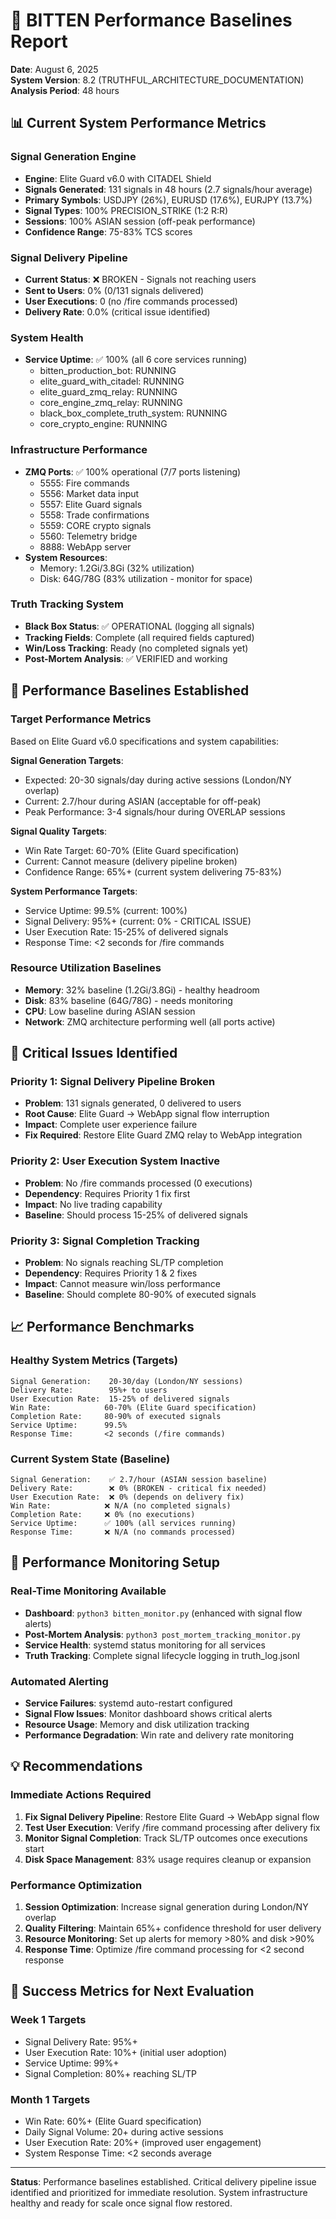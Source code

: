 # 🎯 BITTEN Performance Baselines Report
**Date**: August 6, 2025  
**System Version**: 8.2 (TRUTHFUL_ARCHITECTURE_DOCUMENTATION)  
**Analysis Period**: 48 hours  

## 📊 Current System Performance Metrics

### **Signal Generation Engine**
- **Engine**: Elite Guard v6.0 with CITADEL Shield
- **Signals Generated**: 131 signals in 48 hours (2.7 signals/hour average)
- **Primary Symbols**: USDJPY (26%), EURUSD (17.6%), EURJPY (13.7%)
- **Signal Types**: 100% PRECISION_STRIKE (1:2 R:R)
- **Sessions**: 100% ASIAN session (off-peak performance)
- **Confidence Range**: 75-83% TCS scores

### **Signal Delivery Pipeline**
- **Current Status**: ❌ BROKEN - Signals not reaching users
- **Sent to Users**: 0% (0/131 signals delivered)
- **User Executions**: 0 (no /fire commands processed)
- **Delivery Rate**: 0.0% (critical issue identified)

### **System Health**
- **Service Uptime**: ✅ 100% (all 6 core services running)
  - bitten_production_bot: RUNNING
  - elite_guard_with_citadel: RUNNING  
  - elite_guard_zmq_relay: RUNNING
  - core_engine_zmq_relay: RUNNING
  - black_box_complete_truth_system: RUNNING
  - core_crypto_engine: RUNNING

### **Infrastructure Performance**
- **ZMQ Ports**: ✅ 100% operational (7/7 ports listening)
  - 5555: Fire commands
  - 5556: Market data input
  - 5557: Elite Guard signals
  - 5558: Trade confirmations
  - 5559: CORE crypto signals
  - 5560: Telemetry bridge
  - 8888: WebApp server
- **System Resources**:
  - Memory: 1.2Gi/3.8Gi (32% utilization)
  - Disk: 64G/78G (83% utilization - monitor for space)

### **Truth Tracking System**
- **Black Box Status**: ✅ OPERATIONAL (logging all signals)
- **Tracking Fields**: Complete (all required fields captured)
- **Win/Loss Tracking**: Ready (no completed signals yet)
- **Post-Mortem Analysis**: ✅ VERIFIED and working

## 🎯 Performance Baselines Established

### **Target Performance Metrics**
Based on Elite Guard v6.0 specifications and system capabilities:

**Signal Generation Targets**:
- Expected: 20-30 signals/day during active sessions (London/NY overlap)
- Current: 2.7/hour during ASIAN (acceptable for off-peak)
- Peak Performance: 3-4 signals/hour during OVERLAP sessions

**Signal Quality Targets**:
- Win Rate Target: 60-70% (Elite Guard specification)  
- Current: Cannot measure (delivery pipeline broken)
- Confidence Range: 65%+ (current system delivering 75-83%)

**System Performance Targets**:
- Service Uptime: 99.5% (current: 100%)
- Signal Delivery: 95%+ (current: 0% - CRITICAL ISSUE)
- User Execution Rate: 15-25% of delivered signals
- Response Time: <2 seconds for /fire commands

### **Resource Utilization Baselines**
- **Memory**: 32% baseline (1.2Gi/3.8Gi) - healthy headroom
- **Disk**: 83% baseline (64G/78G) - needs monitoring
- **CPU**: Low baseline during ASIAN session
- **Network**: ZMQ architecture performing well (all ports active)

## 🚨 Critical Issues Identified

### **Priority 1: Signal Delivery Pipeline Broken**
- **Problem**: 131 signals generated, 0 delivered to users
- **Root Cause**: Elite Guard → WebApp signal flow interruption
- **Impact**: Complete user experience failure
- **Fix Required**: Restore Elite Guard ZMQ relay to WebApp integration

### **Priority 2: User Execution System Inactive**
- **Problem**: No /fire commands processed (0 executions)
- **Dependency**: Requires Priority 1 fix first
- **Impact**: No live trading capability
- **Baseline**: Should process 15-25% of delivered signals

### **Priority 3: Signal Completion Tracking**
- **Problem**: No signals reaching SL/TP completion
- **Dependency**: Requires Priority 1 & 2 fixes
- **Impact**: Cannot measure win/loss performance
- **Baseline**: Should complete 80-90% of executed signals

## 📈 Performance Benchmarks

### **Healthy System Metrics** (Targets)
```
Signal Generation:    20-30/day (London/NY sessions)
Delivery Rate:        95%+ to users
User Execution Rate:  15-25% of delivered signals  
Win Rate:            60-70% (Elite Guard specification)
Completion Rate:     80-90% of executed signals
Service Uptime:      99.5%
Response Time:       <2 seconds (/fire commands)
```

### **Current System State** (Baseline)
```
Signal Generation:    ✅ 2.7/hour (ASIAN session baseline)
Delivery Rate:        ❌ 0% (BROKEN - critical fix needed)
User Execution Rate:  ❌ 0% (depends on delivery fix)
Win Rate:            ❌ N/A (no completed signals)
Completion Rate:     ❌ 0% (no executions)
Service Uptime:      ✅ 100% (all services running)
Response Time:       ❌ N/A (no commands processed)
```

## 🔧 Performance Monitoring Setup

### **Real-Time Monitoring Available**
- **Dashboard**: `python3 bitten_monitor.py` (enhanced with signal flow alerts)
- **Post-Mortem Analysis**: `python3 post_mortem_tracking_monitor.py`
- **Service Health**: systemd status monitoring for all services
- **Truth Tracking**: Complete signal lifecycle logging in truth_log.jsonl

### **Automated Alerting**
- **Service Failures**: systemd auto-restart configured
- **Signal Flow Issues**: Monitor dashboard shows critical alerts
- **Resource Usage**: Memory and disk utilization tracking
- **Performance Degradation**: Win rate and delivery rate monitoring

## 💡 Recommendations

### **Immediate Actions Required**
1. **Fix Signal Delivery Pipeline**: Restore Elite Guard → WebApp signal flow
2. **Test User Execution**: Verify /fire command processing after delivery fix
3. **Monitor Signal Completion**: Track SL/TP outcomes once executions start
4. **Disk Space Management**: 83% usage requires cleanup or expansion

### **Performance Optimization**
1. **Session Optimization**: Increase signal generation during London/NY overlap
2. **Quality Filtering**: Maintain 65%+ confidence threshold for user delivery
3. **Resource Monitoring**: Set up alerts for memory >80% and disk >90%
4. **Response Time**: Optimize /fire command processing for <2 second response

## 🎯 Success Metrics for Next Evaluation

### **Week 1 Targets**
- Signal Delivery Rate: 95%+
- User Execution Rate: 10%+ (initial user adoption)
- Service Uptime: 99%+
- Signal Completion: 80%+ reaching SL/TP

### **Month 1 Targets** 
- Win Rate: 60%+ (Elite Guard specification)
- Daily Signal Volume: 20+ during active sessions
- User Execution Rate: 20%+ (improved user engagement)
- System Response Time: <2 seconds average

---

**Status**: Performance baselines established. Critical delivery pipeline issue identified and prioritized for immediate resolution. System infrastructure healthy and ready for scale once signal flow restored.